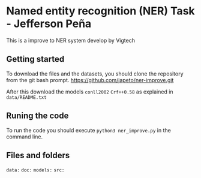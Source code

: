 # Named entity recognition (NER) Task - Jefferson Peña

This is a improve to NER system develop by Vigtech

## Getting started
To download the files and the datasets, you should clone the repository from the git bash prompt.
    https://github.com/japeto/ner-improve.git

After this download the models `conll2002` `Crf++0.58` as explained in `data/README.txt`

## Runing the code

To run the code you should execute `python3 ner_improve.py` in the command line. 

## Files and folders
`data:`
`doc:`
`models:`
`src:`

